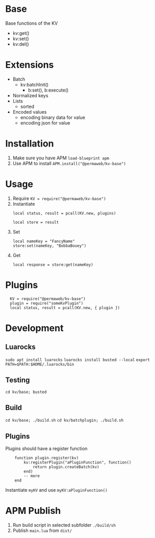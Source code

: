 # Base
Base functions of the KV
- kv:get()
- kv:set()
- kv:del()

# Extensions
- Batch
  - kv:batchInit()
    - b:set(), b:execute()
- Normalized keys
- Lists
  - sorted
- Encoded values
  - encoding binary data for value
  - encoding json for value


# Installation
1. Make sure you have APM
   `load-blueprint apm`
2. Use APM to install
   `APM.install("@permaweb/kv-base")`

# Usage
1. Require
   `KV = require("@permaweb/kv-base")`
2. Instantiate
    ```
    local status, result = pcall(KV.new, plugins)

    local store = result
    ```
3. Set
    ```
   local nameKey = "FancyName"
   store:set(nameKey, "BobbaBouey")
   ```
4. Get
    ```
   local response = store:get(nameKey)
   ```

# Plugins
```
  KV = require("@permaweb/kv-base")
  plugin = require("someKvPlugin")
  local status, result = pcall(KV.new, { plugin })
```


# Development

## Luarocks
`sudo apt install luarocks`
`luarocks install busted --local`
`export PATH=$PATH:$HOME/.luarocks/bin`
## Testing
`cd kv/base; busted`

## Build
`cd kv/base; ./build.sh`
`cd kv/batchplugin; ./build.sh`

## Plugins
Plugins should have a register function
```
    function plugin.register(kv)
        kv:registerPlugin("aPluginFunction", function()
            return plugin.createBatch(kv)
        end)
        -- more
    end
```
Instantiate `myKV` and use `myKV:aPluginFunction()`

# APM Publish

1. Run build script in selected subfolder
   `./build/sh`
2. Publish `main.lua` from `dist/`

